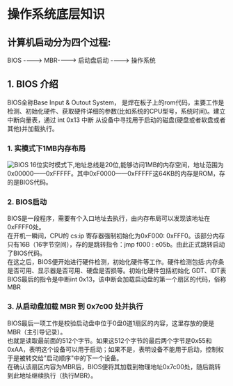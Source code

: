 # 操作系统底层知识

## 计算机启动分为四个过程:
BIOS ----> MBR----> 启动盘启动 ----> 操作系统

## 1. BIOS 介绍
BIOS全称Base Input & Outout System， 是焊在板子上的rom代码，主要工作是检测、初始化硬件、获取硬件详细的参数(比如系统的CPU型号，系统时间)。建立中断向量表，通过 int 0x13 中断 从设备中寻找用于启动的磁盘(硬盘或者软盘或者其他)并加载执行。
### 1. 实模式下1MB内存布局
![BIOS](https://user-images.githubusercontent.com/15027024/226439348-1356e2a6-1140-459e-b1e7-be1cc5c2a154.png)
16位实时模式下,地址总线是20位,能够访问1MB的内存空间，地址范围为0x00000——0xFFFFF。其中0xF0000——0xFFFFF这64KB的内存是ROM，存的是BIOS代码。

### 2. BIOS启动
BIOS是一段程序，需要有个入口地址去执行，由内存布局可以发现该地址在0xFFFF0处。    </br>
在开机一瞬间，CPU的 cs:ip 寄存器强制初始化为0xF000: 0xFFF0。该部分内存只有16B（16字节空间），存的是跳转指令：jmp f000 : e05b。由此正式跳转启动了BIOS代码。   </br>
在这之后，BIOS便开始进行硬件检测，初始化硬件等工作。硬件检测包括:内存条是否可用、显示器是否可用、硬盘是否损等。初始化硬件包括初始化 GDT、IDT表   </br>
BIOS最后的指令是中断int 0x13，该中断会加载启动盘的第一个扇区的代码，俗称MBR     </br>

### 3. 从启动盘加载 MBR 到 0x7c00 处并执行
BIOS最后一项工作是校验启动盘中位于0盘0道1扇区的内容，这里存放的便是MBR（主引导记录）。    </br>
也就是读取最前面的512个字节。如果这512个字节的最后两个字节是0x55和0xAA，表明这个设备可以用于启动；如果不是，表明设备不能用于启动，控制权于是被转交给"启动顺序"中的下一个设备。 </br>
在确认该扇区内容为MBR后，BIOS便将其加载到物理地址0x7c00处，随后跳转到此地址继续执行（执行MBR）。  </br>
